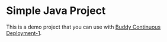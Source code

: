# Simple Java Project
This is a demo project that you can use with [Buddy Continuous Deployment-1](https://buddy.works).

